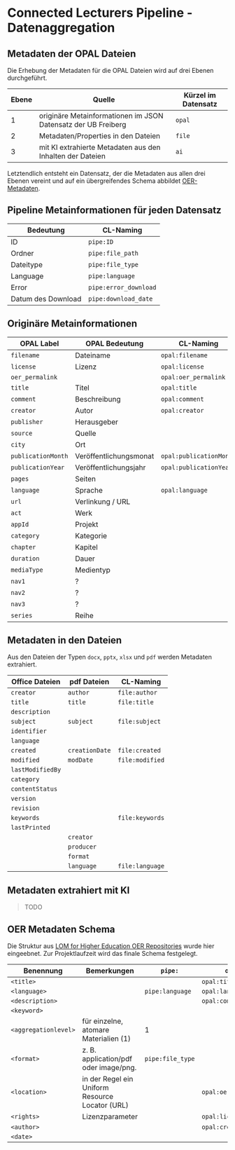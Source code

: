 # Connected Lecturers Pipeline - Datenaggregation

## Metadaten der OPAL Dateien

Die Erhebung der Metadaten für die OPAL Dateien wird auf drei Ebenen durchgeführt.

| Ebene | Quelle                                                        | Kürzel im Datensatz |
| ----- | ------------------------------------------------------------- | ------------------- |
| 1     | originäre Metainformationen im JSON Datensatz der UB Freiberg | `opal`              |
| 2     | Metadaten/Properties in den Dateien                           | `file`              |
| 3     | mit KI extrahierte Metadaten aus den Inhalten der Dateien     | `ai`                |

Letztendlich entsteht ein Datensatz, der die Metadaten aus allen drei Ebenen vereint und auf ein übergreifendes Schema abbildet [OER-Metadaten](https://dini-ag-kim.github.io/hs-oer-lom-profil/latest/).

## Pipeline Metainformationen für jeden Datensatz  

| Bedeutung          | CL-Naming             |
| ------------------ | --------------------- |
| ID                 | `pipe:ID`             |
| Ordner             | `pipe:file_path`      |
| Dateitype          | `pipe:file_type`      |
| Language           | `pipe:language`       |
| Error              | `pipe:error_download` |
| Datum des Download | `pipe:download_date`  |

## Originäre Metainformationen

| OPAL Label         | OPAL Bedeutung         | CL-Naming               |
| ------------------ | ---------------------- | ----------------------- |
| `filename`         | Dateiname              | `opal:filename`         |
| `license`          | Lizenz                 | `opal:license`          |
| `oer_permalink`    |                        | `opal:oer_permalink`    |
| `title`            | Titel                  | `opal:title`            |
| `comment`          | Beschreibung           | `opal:comment`          |
| `creator`          | Autor                  | `opal:creator`          |
| `publisher`        | Herausgeber            |                         |
| `source`           | Quelle                 |                         |
| `city`             | Ort                    |                         |
| `publicationMonth` | Veröffentlichungsmonat | `opal:publicationMonth` |
| `publicationYear`  | Veröffentlichungsjahr  | `opal:publicationYear`  |
| `pages`            | Seiten                 |                         |
| `language`         | Sprache                | `opal:language`         |
| `url`              | Verlinkung / URL       |                         |
| `act`              | Werk                   |                         |
| `appId`            | Projekt                |                         |
| `category`         | Kategorie              |                         |
| `chapter`          | Kapitel                |                         |
| `duration`         | Dauer                  |                         |
| `mediaType`        | Medientyp              |                         |
| `nav1`             | ?                      |                         |
| `nav2`             | ?                      |                         |
| `nav3`             | ?                      |                         |
| `series`           | Reihe                  |                         |

## Metadaten in den Dateien

Aus den Dateien der Typen `docx`, `pptx`, `xlsx` und `pdf` werden Metadaten extrahiert. 

| Office Dateien   | pdf Dateien    | CL-Naming       |
| ---------------- | -------------- | --------------- |
| `creator`        | `author`       | `file:author`   |
| `title`          | `title`        | `file:title`    |
| `description`    |                |                 |
| `subject`        | `subject`      | `file:subject`  |
| `identifier`     |                |                 |
| `language`       |                |                 |
| `created`        | `creationDate` | `file:created`  |
| `modified`       | `modDate`      | `file:modified` |
| `lastModifiedBy` |                |                 |
| `category`       |                |                 |
| `contentStatus`  |                |                 |
| `version`        |                |                 |
| `revision`       |                |                 |
| `keywords`       |                | `file:keywords` |
| `lastPrinted`    |                |                 |
|                  | `creator`      |                 |
|                  | `producer`     |                 |
|                  | `format`       |                 |
|                  | `language`     | `file:language` |

## Metadaten extrahiert mit KI

> TODO

## OER Metadaten Schema

Die Struktur aus [LOM for Higher Education OER Repositories](https://dini-ag-kim.github.io/hs-oer-lom-profil/latest/) wurde hier eingeebnet. Zur Projektlaufzeit wird das finale Schema festgelegt.

| Benennung            | Bemerkungen                                     | `pipe:`          | `opal:`              | `file:`         | `ai:` |
| -------------------- | ----------------------------------------------- | ---------------- | -------------------- | --------------- | ----- |
| `<title>`            |                                                 |                  | `opal:title`         | `file:title`    |       |
| `<language>`         |                                                 | `pipe:language`  | `opal:language`      | `file:language` |       |
| `<description>`      |                                                 |                  | `opal:comment`       | `file:subject`  |       |
| `<keyword>`          |                                                 |                  |                      | `file:keywords` |       |
| `<aggregationlevel>` | für einzelne, atomare Materialien  (1)          | 1                |                      |                 |       |
| `<format>`           | z. B. application/pdf oder image/png.           | `pipe:file_type` |                      |                 |       |
| `<location>`         | in der Regel ein Uniform Resource Locator (URL) |                  | `opal:oer_permalink` |                 |       |
| `<rights>`           | Lizenzparameter                                 |                  | `opal:license`       |                 |       |
| `<author>`           |                                                 |                  | `opal:creator`       | `file:author`   |       |
| `<date>`             |                                                 |                  |                      | `file:modified` |       |





